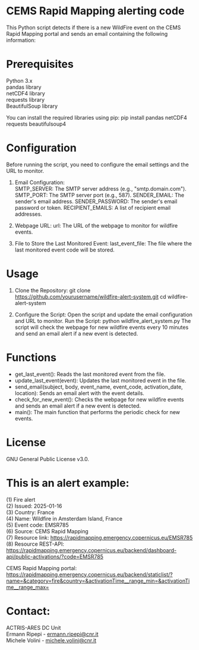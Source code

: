 # CEMS Rapid Mapping alerting code

This Python script detects if there is a new WildFire event on the CEMS Rapid Mapping portal and sends an email containing the following information:  

# Prerequisites
Python 3.x  
pandas library  
netCDF4 library  
requests library  
BeautifulSoup library  

You can install the required libraries using pip:
pip install pandas netCDF4 requests beautifulsoup4  

# Configuration
Before running the script, you need to configure the email settings and the URL to monitor.

1. Email Configuration:  
SMTP_SERVER: The SMTP server address (e.g., "smtp.domain.com").
SMTP_PORT: The SMTP server port (e.g., 587).
SENDER_EMAIL: The sender's email address.
SENDER_PASSWORD: The sender's email password or token.
RECIPIENT_EMAILS: A list of recipient email addresses.

2. Webpage URL:
url: The URL of the webpage to monitor for wildfire events.

3. File to Store the Last Monitored Event:
last_event_file: The file where the last monitored event code will be stored.

# Usage

1. Clone the Repository:
git clone https://github.com/yourusername/wildfire-alert-system.git
cd wildfire-alert-system

2. Configure the Script: Open the script and update the email configuration and URL to monitor.
Run the Script:
python wildfire_alert_system.py
The script will check the webpage for new wildfire events every 10 minutes and send an email alert if a new event is detected.

# Functions
- get_last_event(): Reads the last monitored event from the file.
- update_last_event(event): Updates the last monitored event in the file.
- send_email(subject, body, event_name, event_code, activation_date, location): Sends an email alert with the event details.
- check_for_new_event(): Checks the webpage for new wildfire events and sends an email alert if a new event is detected.
- main(): The main function that performs the periodic check for new events.

# License
GNU General Public License v3.0.

# This is an alert example:

(1) Fire alert  
(2) Issued: 2025-01-16  
(3) Country: France  
(4) Name: Wildfire in Amsterdam Island, France  
(5) Event code: EMSR785  
(6) Source: CEMS Rapid Mapping  
(7) Resource link: https://rapidmapping.emergency.copernicus.eu/EMSR785  
(8) Resource REST-API: https://rapidmapping.emergency.copernicus.eu/backend/dashboard-api/public-activations/?code=EMSR785  

CEMS Rapid Mapping portal: https://rapidmapping.emergency.copernicus.eu/backend/staticlist/?name=&category=fire&country=&activationTime__range_min=&activationTime__range_max=

# Contact:  
ACTRIS-ARES DC Unit  
Ermann Ripepi - ermann.ripepi@cnr.it  
Michele Volini - michele.volini@cnr.it
